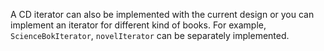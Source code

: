 A CD iterator can also be implemented with the current design or you can implement an iterator
for different kind of books. For example, `ScienceBokIterator`, `novelIterator` can be separately 
implemented.